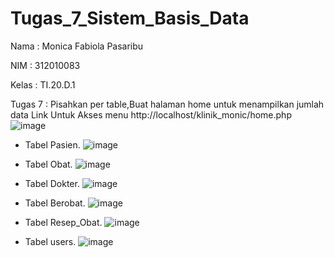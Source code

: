 # Tugas_7_Sistem_Basis_Data

Nama : Monica Fabiola Pasaribu

NIM : 312010083

Kelas : TI.20.D.1

Tugas 7 : Pisahkan per table,Buat halaman home untuk menampilkan jumlah data
Link Untuk Akses menu http://localhost/klinik_monic/home.php
![image](https://user-images.githubusercontent.com/101724604/175774344-5af0f36b-d3fc-4907-b474-360312a55062.png)

- Tabel Pasien.
![image](https://user-images.githubusercontent.com/101724604/175774987-37205bec-1ab7-4a6b-90fe-ac5bc901f8e0.png)

- Tabel Obat. 
![image](https://user-images.githubusercontent.com/101724604/175775311-6d5a7ff3-e4c9-4f42-95da-f5c2c91e313c.png)

- Tabel Dokter.
![image](https://user-images.githubusercontent.com/101724604/175775354-92378f2a-e5b2-461b-bdc7-f24fd6e0d958.png)

- Tabel Berobat.
![image](https://user-images.githubusercontent.com/101724604/175775414-b625e008-1fe6-4f47-8e0b-bbc540dc4f56.png)

- Tabel Resep_Obat. 
![image](https://user-images.githubusercontent.com/101724604/175775457-f03adbac-a7f8-40b9-8747-c79a7843327a.png)

- Tabel users. 
![image](https://user-images.githubusercontent.com/101724604/175854015-6fdeabfb-258f-4797-b390-ed1b9b6399de.png)

